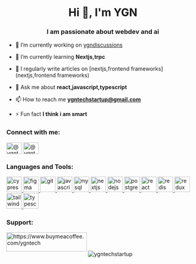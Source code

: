 <h1 align="center">Hi 👋, I'm YGN</h1>
<h3 align="center">I am  passionate about webdev and ai</h3>

- 🔭 I’m currently working on [ygndiscussions](https://github.com/YGNTECHSTARTUP/ygndiscussi)

- 🌱 I’m currently learning **Nextjs,trpc**

- 📝 I regularly write articles on [nextjs,frontend frameworks](nextjs,frontend frameworks)

- 💬 Ask me about **react,javascript,typescript**

- 📫 How to reach me **ygntechstartup@gmail.com**

- ⚡ Fun fact **I think i am smart**

<h3 align="left">Connect with me:</h3>
<p align="left">
<a href="https://dev.to/@ygntechstartup" target="blank"><img align="center" src="https://raw.githubusercontent.com/rahuldkjain/github-profile-readme-generator/master/src/images/icons/Social/devto.svg" alt="@ygntechstartup" height="30" width="40" /></a>
<a href="https://twitter.com/@ygntechstartup" target="blank"><img align="center" src="https://raw.githubusercontent.com/rahuldkjain/github-profile-readme-generator/master/src/images/icons/Social/twitter.svg" alt="@ygntechstartup" height="30" width="40" /></a>
</p>

<h3 align="left">Languages and Tools:</h3>
<p align="left"> <a href="https://www.cypress.io" target="_blank" rel="noreferrer"> <img src="https://avatars2.githubusercontent.com/u/8908513?s=400&v=4" alt="cypress" width="40" height="40"/> </a> <a href="https://www.figma.com/" target="_blank" rel="noreferrer"> <img src="https://www.vectorlogo.zone/logos/figma/figma-icon.svg" alt="figma" width="40" height="40"/> </a> <a href="https://git-scm.com/" target="_blank" rel="noreferrer"> <img src="https://www.vectorlogo.zone/logos/git-scm/git-scm-icon.svg" alt="git" width="40" height="40"/> </a> <a href="https://developer.mozilla.org/en-US/docs/Web/JavaScript" target="_blank" rel="noreferrer"> <img src="https://th.bing.com/th/id/OIP.fGpgk9AVa9fKPUnSMhfLCAHaFj?rs=1&pid=ImgDetMain" alt="javascript" width="40" height="40"/> </a> <a href="https://www.mysql.com/" target="_blank" rel="noreferrer"> <img src="https://w7.pngwing.com/pngs/747/798/png-transparent-mysql-logo-mysql-database-web-development-computer-software-dolphin-marine-mammal-animals-text-thumbnail.png" alt="mysql" width="40" height="40"/> </a> <a href="https://nextjs.org/" target="_blank" rel="noreferrer"> <img src="https://ghost.teacode.io/content/images/2021/10/174504271_135470751881682_8455879154013993434_n--1-.png" alt="nextjs" width="40" height="40"/> </a> <a href="https://nodejs.org" target="_blank" rel="noreferrer"> <img src="https://upload.wikimedia.org/wikipedia/commons/thumb/d/d9/Node.js_logo.svg/590px-Node.js_logo.svg.png" alt="nodejs" width="40" height="40"/> </a> <a href="https://www.postgresql.org" target="_blank" rel="noreferrer"> <img src="https://www.logo.wine/logo/PostgreSQL" alt="postgresql" width="40" height="40"/> </a> <a href="https://reactjs.org/" target="_blank" rel="noreferrer"> <img src="https://www.logo.wine/logo/React_(web_framework)" alt="react" width="40" height="40"/> </a> <a href="https://redis.io" target="_blank" rel="noreferrer"> <img src="https://www.logo.wine/logo/Redis" alt="redis" width="40" height="40"/> </a> <a href="https://redux.js.org" target="_blank" rel="noreferrer"> <img src="https://miro.medium.com/v2/resize:fit:828/format:webp/1*4sxOPaVNwxrfZ9uxVbUaKg.jpeg" alt="redux" width="40" height="40"/> </a> <a href="https://tailwindcss.com/" target="_blank" rel="noreferrer"> <img src="https://www.vectorlogo.zone/logos/tailwindcss/tailwindcss-icon.svg" alt="tailwind" width="40" height="40"/> </a> <a href="https://www.typescriptlang.org/" target="_blank" rel="noreferrer"> <img src="https://upload.wikimedia.org/wikipedia/commons/4/4c/Typescript_logo_2020.svg" alt="typescript" width="40" height="40"/> </a> </p>

<h3 align="left">Support:</h3>
<p><a href="https://www.buymeacoffee.com/https://www.buymeacoffee.com/ygntech"> <img align="left" src="https://cdn.buymeacoffee.com/buttons/v2/default-yellow.png" height="50" width="210" alt="https://www.buymeacoffee.com/ygntech" /></a></p><br><br>

<p><img align="center" src="https://github-readme-stats.vercel.app/api/top-langs?username=ygntechstartup&show_icons=true&locale=en&layout=compact" alt="ygntechstartup" /></p>

